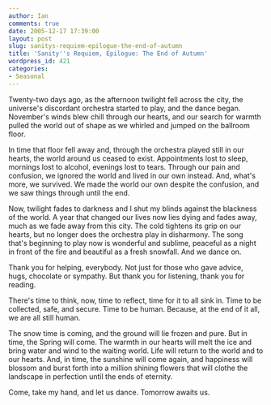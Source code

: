 ```yaml
---
author: Ian
comments: true
date: 2005-12-17 17:39:00
layout: post
slug: sanitys-requiem-epilogue-the-end-of-autumn
title: 'Sanity''s Requiem, Epilogue: The End of Autumn'
wordpress_id: 421
categories:
- Seasonal
---
```


Twenty-two days ago, as the afternoon twilight fell across the city, the universe's discordant orchestra started to play, and the dance began.  November's winds blew chill through our hearts, and our search for warmth pulled the world out of shape as we whirled and jumped on the ballroom floor.  

In time that floor fell away and, through the orchestra played still in our hearts, the world around us ceased to exist.  Appointments lost to sleep, mornings lost to alcohol, evenings lost to tears.  Through our pain and confusion, we ignored the world and lived in our own instead.  And, what's more, we survived.  We made the world our own despite the confusion, and we saw things through until the end.  

Now, twilight fades to darkness and I shut my blinds against the blackness of the world.  A year that changed our lives now lies dying and fades away, much as we fade away from this city.  The cold tightens its grip on our hearts, but no longer does the orchestra play in disharmony.  The song that's beginning to play now is wonderful and sublime, peaceful as a night in front of the fire and beautiful as a fresh snowfall.  And we dance on.  

Thank you for helping, everybody.  Not just for those who gave advice, hugs, chocolate or sympathy.  But thank you for listening, thank you for reading.  

There's time to think, now, time to reflect, time for it to all sink in.  Time to be collected, safe, and secure.  Time to be human.  Because, at the end of it all, we are all still human.  

The snow time is coming, and the ground will lie frozen and pure.  But in time, the Spring will come.  The warmth in our hearts will melt the ice and bring water and wind to the waiting world.  Life will return to the world and to our hearts.  And, in time, the sunshine will come again, and happiness will blossom and burst forth into a million shining flowers that will clothe the landscape in perfection until the ends of eternity.  

Come, take my hand, and let us dance.  Tomorrow awaits us.  


